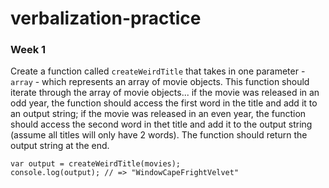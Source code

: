 # verbalization-practice

### Week 1
Create a function called `createWeirdTitle` that takes in one parameter - `array` - which represents an array of movie objects.
This function should iterate through the array of movie objects... if the movie was released in an odd year, the function should
access the first word in the title and add it to an output string; if the movie was released in an even year, the function should
access the second word in thet title and add it to the output string (assume all titles will only have 2 words). The function
should return the output string at the end.

```
var output = createWeirdTitle(movies);
console.log(output); // => "WindowCapeFrightVelvet"
```